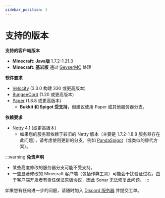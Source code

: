 ```yaml
---
sidebar_position: 3
---
```


# 支持的版本

**支持的客户端版本**

* **Minecraft: Java版** 1.7.2-1.21.3
* **Minecraft: 基岩版** 通过 [GeyserMC](https://geysermc.org/) 处理

**软件要求**

* [Velocity](https://papermc.io/downloads/velocity) (3.3.0 构建 330 或更高版本)
* [BungeeCord](https://ci.md-5.net/job/BungeeCord/) (1.20 或更高版本)
* [Paper](https://papermc.io/downloads/paper) (1.8.8 或更高版本)
  * **Bukkit 和 Spigot 受支持**，但建议使用 Paper 或其他服务器分支。

**依赖要求**

* [Netty](https://netty.io/) 4.1 (或更高版本)
  * 如果您的服务器依赖于较旧的 Netty 版本（主要是 1.7.2-1.8.8 服务器存在此问题），请考虑使用更新的分支，例如 [PandaSpigot](https://github.com/hpfxd/PandaSpigot)（或类似的替代方案）。

:::warning
**免责声明**

* 某些高度修改的服务器分支可能不受支持。
* 一些显著修改的 Minecraft 客户端（包括作弊工具）可能会干扰验证过程。由于客户端开发者有责任保证原版协议，因此 Sonar 无法修复此问题。
:::

如果您有任何进一步的问题，请随时加入 [Discord 服务器](https://jonesdev.xyz/discord) 并提交工单。
